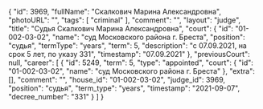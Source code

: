 {
    "id": 3969,
    "fullName": "Скалкович Марина Александровна",
    "photoURL": "",
    "tags": [
        "criminal"
    ],
    "comment": "",
    "layout": "judge",
    "title": "Судья Скалкович Марина Александровна",
    "court": {
        "id": "01-002-03-02",
        "name": "суд Московского района г. Бреста",
        "position": "судья",
        "termType": "years",
        "term": 5,
        "description": "c 07.09.2021, на срок 5 лет, по указу 331",
        "timestamp": "07.09.2021"
    },
    "previousCourt": null,
    "career": [
        {
            "id": 5249,
            "term": 5,
            "type": "appointed",
            "court": {
                "id": "01-002-03-02",
                "name": "суд Московского района г. Бреста"
            },
            "extra": [],
            "comment": "",
            "house_id": "01-002-03-02",
            "judge_id": 3969,
            "position": "судья",
            "term_type": "years",
            "timestamp": "2021-09-07",
            "decree_number": "331"
        }
    ]
}